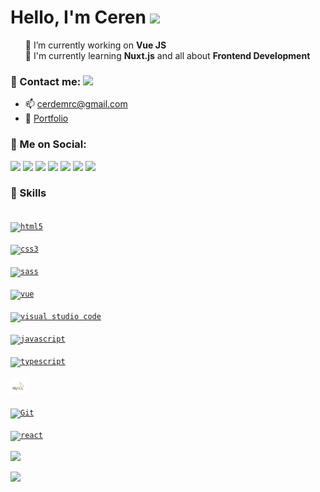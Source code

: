 <h1>Hello, I'm Ceren <img src="https://github.com/blackcater/blackcater/raw/master/images/Hi.gif" height="35"></h1>

<ul style="list-style:none">
	<li>🔭 I’m currently working on <b>Vue JS</b></li>
	<li>🌱 I'm currently learning <b>Nuxt.js</b> and all about <b>Frontend Development</b> </li>
</ul>

### 💬 Contact me: <img src="https://media.giphy.com/media/LnQjpWaON8nhr21vNW/giphy.gif" height="32">
<ul>
	<li>📫 <a href="#">cerdemrc@gmail.com</a></li>
	<li>📌 <a href="https://cerdemrc.netlify.app/" target="_blank">Portfolio</a></li>
</ul>

### 🌈 Me on Social:
<a href="https://www.linkedin.com/in/cerendemirci/" title="Linkedin"><img src="https://img.icons8.com/clouds/50/000000/linkedin.png"/></a>
<a href="https://www.behance.net/cerendemirci" title="Behance"><img src="https://img.icons8.com/clouds/50/000000/behance.png"/></a>
<a href="https://medium.com/@cerdemrc" title="Medium"><img src="https://img.icons8.com/bubbles/50/000000/medium-new.png"/></a>
<a href="https://open.spotify.com/user/wp6y227u2foukljjsjbg0n4x7?si=_YJz_pR9QW-DM85e2Iebrw&nd=1" title="Spotify"><img src="https://img.icons8.com/bubbles/48/000000/spotify.png"/></a>
<a href="https://www.instagram.com/cerdemrc/" title="Instagram"><img src="https://img.icons8.com/clouds/48/000000/instagram-new--v2.png"/></a>
<a href="https://www.hackerrank.com/cerdemrc" title="Hacker Rank"><img src="https://img.icons8.com/officel/40/000000/cloud-vulnerability.png"/></a>
<a href="https://stackoverflow.com/users/12705137/cerdemrc" title="Stack Overflow"><img src="https://img.icons8.com/clouds/50/000000/stack.png"/></a>



### 🚀 Skills

[<code>
<img alt="html5" width="26px" src="https://img.icons8.com/color/240/000000/html-5.png">
</code>](https://developer.mozilla.org/en-US/docs/Web/HTML)
[<code>
<img alt="css3" width="26px" src="https://img.icons8.com/color/240/000000/css3.png">
</code>](https://developer.mozilla.org/en-US/docs/Web/CSS)
[<code>
<img alt="sass" width="26px" src="https://img.icons8.com/color/240/000000/sass.png">
</code>](https://sass-lang.com/)
[<code>
<img alt="vue" width="26px" src="https://img.icons8.com/color/48/000000/vue-js.png">
</code>](https://vuejs.org/)
[<code>
<img alt="visual studio code" width="26px" src="https://img.icons8.com/fluent/240/000000/visual-studio-code-2019.png" />
</code>](https://code.visualstudio.com/)
[<code>
<img alt="javascript" width="26px" src="https://img.icons8.com/color/240/000000/javascript.png" />
</code>](https://developer.mozilla.org/en-US/docs/Web/JavaScript)
[<code>
<img alt="typescript" width="26px" src="https://img.icons8.com/color/240/000000/typescript.png">
</code>](https://www.typescriptlang.org/)
[<code>
<img alt="MySQL" width="26px" src="https://raw.githubusercontent.com/github/explore/80688e429a7d4ef2fca1e82350fe8e3517d3494d/topics/mysql/mysql.png">
</code>](https://dev.mysql.com/)
[<code>
<img alt="Git" width="26px" src="https://img.icons8.com/color/240/000000/git.png">
</code>](https://git-scm.com/)
[<code>
<img alt="react" width="26px" src="https://img.icons8.com/color/48/000000/react-native.png">
</code>](https://tr.reactjs.org/)

<a href="https://github.com/cerdemrc">
  <img align="center" src="https://github-readme-stats.anuraghazra1.vercel.app/api/top-langs/?username=cerdemrc&layout=compact&theme=radical" />
</a><br><br>
<img src="https://komarev.com/ghpvc/?username=cerdemrc&color=ff69b4">

